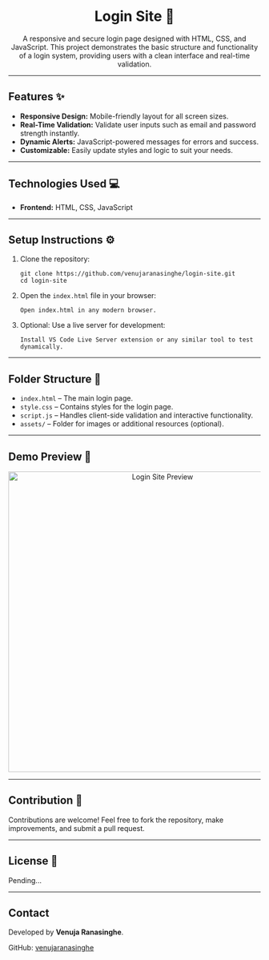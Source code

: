 <h1 align="center">Login Site 🚪</h1>

<p align="center">A responsive and secure login page designed with HTML, CSS, and JavaScript. This project demonstrates the basic structure and functionality of a login system, providing users with a clean interface and real-time validation.</p>

---

<h2>Features ✨</h2>
<ul>
  <li><b>Responsive Design:</b> Mobile-friendly layout for all screen sizes.</li>
  <li><b>Real-Time Validation:</b> Validate user inputs such as email and password strength instantly.</li>
  <li><b>Dynamic Alerts:</b> JavaScript-powered messages for errors and success.</li>
  <li><b>Customizable:</b> Easily update styles and logic to suit your needs.</li>
</ul>

---

<h2>Technologies Used 💻</h2>
<ul>
  <li><b>Frontend:</b> HTML, CSS, JavaScript</li>
</ul>

---

<h2>Setup Instructions ⚙️</h2>
<ol>
  <li>Clone the repository:
    <pre><code>git clone https://github.com/venujaranasinghe/login-site.git  
cd login-site</code></pre>
  </li>
  <li>Open the <code>index.html</code> file in your browser:
    <pre><code>Open index.html in any modern browser.</code></pre>
  </li>
  <li>Optional: Use a live server for development:
    <pre><code>Install VS Code Live Server extension or any similar tool to test dynamically.</code></pre>
  </li>
</ol>

---

<h2>Folder Structure 📂</h2>
<ul>
  <li><code>index.html</code> – The main login page.</li>
  <li><code>style.css</code> – Contains styles for the login page.</li>
  <li><code>script.js</code> – Handles client-side validation and interactive functionality.</li>
  <li><code>assets/</code> – Folder for images or additional resources (optional).</li>
</ul>

---

<h2>Demo Preview 📸</h2>
<p align="center">
  <img src="path_to_demo_image" alt="Login Site Preview" width="600">
</p>

---

<h2>Contribution 🤝</h2>
<p>Contributions are welcome! Feel free to fork the repository, make improvements, and submit a pull request.</p>

---

<h2>License 📝</h2>
<p>Pending...</p>

---

<h2>Contact</h2>
<p>Developed by <b>Venuja Ranasinghe</b>.</p>
<p>GitHub: <a href="https://github.com/venujaranasinghe">venujaranasinghe</a></p>

